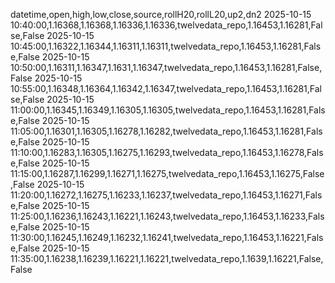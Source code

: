 datetime,open,high,low,close,source,rollH20,rollL20,up2,dn2
2025-10-15 10:40:00,1.16368,1.16368,1.16336,1.16336,twelvedata_repo,1.16453,1.16281,False,False
2025-10-15 10:45:00,1.16322,1.16344,1.16311,1.16311,twelvedata_repo,1.16453,1.16281,False,False
2025-10-15 10:50:00,1.16311,1.16347,1.1631,1.16347,twelvedata_repo,1.16453,1.16281,False,False
2025-10-15 10:55:00,1.16348,1.16364,1.16342,1.16347,twelvedata_repo,1.16453,1.16281,False,False
2025-10-15 11:00:00,1.16345,1.16349,1.16305,1.16305,twelvedata_repo,1.16453,1.16281,False,False
2025-10-15 11:05:00,1.16301,1.16305,1.16278,1.16282,twelvedata_repo,1.16453,1.16281,False,False
2025-10-15 11:10:00,1.16283,1.16305,1.16275,1.16293,twelvedata_repo,1.16453,1.16278,False,False
2025-10-15 11:15:00,1.16287,1.16299,1.16271,1.16275,twelvedata_repo,1.16453,1.16275,False,False
2025-10-15 11:20:00,1.16272,1.16275,1.16233,1.16237,twelvedata_repo,1.16453,1.16271,False,False
2025-10-15 11:25:00,1.16236,1.16243,1.16221,1.16243,twelvedata_repo,1.16453,1.16233,False,False
2025-10-15 11:30:00,1.16245,1.16249,1.16232,1.16241,twelvedata_repo,1.16453,1.16221,False,False
2025-10-15 11:35:00,1.16238,1.16239,1.16221,1.16221,twelvedata_repo,1.1639,1.16221,False,False
